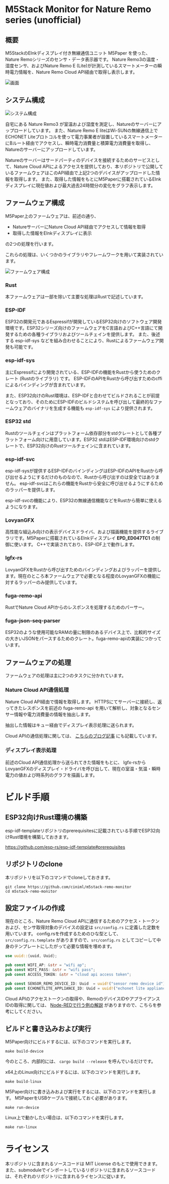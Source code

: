 # M5Stack Monitor for Nature Remo series (unofficial)

## 概要

M5StackのEInkディスプレイ付き無線通信ユニット M5Paper を使った、Nature Remoシリーズのセンサ・データ表示器です。
Nature Remo3の温度・湿度センサ、およびNature Remo E (Lite)が計測しているスマートメーターの瞬時電力情報を、Nature Remo Cloud API経由で取得し表示します。

![画面](./doc/display.drawio.svg)

## システム構成

![システム構成](./doc/system.drawio.svg)

自宅にある Nature Remo3 が室温および湿度を測定し、Natureのサーバーにアップロードしています。
また、Nature Remo E liteはWi-SUNの無線通信上でECHONET Liteプロトコルを使って電力事業者が設置しているスマートメーターにBルート経由でアクセスし、瞬時電力消費量と積算電力消費量を取得し、Natureのサーバーにアップロードしています。

Natureのサーバーはサードパーティのデバイスを接続するためのサービスとして、Nature Cloud APIによるアクセスを提供しており、本リポジトリで公開しているファームウェアはこのAPI経由で上記2つのデバイスがアップロードした情報を取得します。
また、取得した情報をもとにM5Paperに搭載されているEInkディスプレイに現在値および最大過去24時間分の変化をグラフ表示します。

## ファームウェア構成

M5Paper上のファームウェアは、前述の通り、

* NatureサーバーにNature Cloud API経由でアクセスして情報を取得
* 取得した情報をEInkディスプレイに表示

の2つの処理を行います。

これらの処理は、いくつかのライブラリやフレームワークを用いて実装されています。

![ファームウェア構成](./doc/firmware.drawio.svg)

### Rust

本ファームウェアは一部を除いて主要な処理はRustで記述しています。

### ESP-IDF

ESP32の開発元であるEspressifが開発しているESP32向けのソフトウェア開発環境です。ESP32シリーズ向けのファームウェアをC言語およびC++言語にて開発するための各種ライブラリおよびツールチェインを提供します。
また、後述する esp-idf-sys などを組み合わせることにより、Rustによるファームウェア開発も可能です。

### esp-idf-sys

主にEspressifにより開発されている、ESP-IDFの機能をRustから使うためのクレート (Rustのライブラリ) です。
ESP-IDFのAPIをRustから呼び出すためのcffiによるバインディングが含まれています。

また、ESP32向けのRust環境は、ESP-IDFと合わせてビルドされることが前提となっており、そのためにESP-IDFのビルドシステムを呼び出して最終的なファームウェアのバイナリを生成する機能も `esp-idf-sys` により提供されます。

### ESP32 std

Rustのツールチェインはプラットフォーム依存部分をstdクレートとして各種プラットフォーム向けに用意しています。ESP32 stdはESP-IDF環境向けのstdクレートで、ESP32向けのRustツールチェインに含まれています。

### esp-idf-svc

esp-idf-sysが提供するESP-IDFのバインディングはESP-IDFのAPIをRustから呼び出せるようにするだけのものなので、Rustから呼び出すのは安全ではありません。
esp-idf-svcはこれらの機能をRustから安全に呼び出せるようにするためのラッパーを提供します。

esp-idf-svcの機能により、ESP32の無線通信機能などをRustから簡単に使えるようになります。

### LovyanGFX

高性能な組込み向けの表示デバイスドライバ、および描画機能を提供するライブラリです。M5Paperに搭載されているEInkディスプレイ **EPD_ED047TC1** の制御に使います。
C++で実装されており、ESP-IDF上で動作します。

### lgfx-rs

LovyanGFXをRustから呼び出すためのバインディングおよびラッパーを提供します。現在のところ本ファームウェアで必要となる程度のLovyanGFXの機能に対するラッパーのみ提供しています。

### fuga-remo-api

RustでNature Cloud APIからのレスポンスを処理するためのパーサー。

### fuga-json-seq-parser

ESP32のような使用可能なRAMの量に制限のあるデバイス上で、比較的サイズの大きいJSONをパースするためのクレート。fuga-remo-apiの実装につかっています。

## ファームウェアの処理

ファームウェアの処理は主に2つのタスクに分かれています。

### Nature Cloud API通信処理

Nature Cloud API経由で情報を取得します。
HTTPSにてサーバーに接続し、返ってきたレスポンスを前述の fuga-remo-api を用いて解析し、対象となるセンサー情報や電力消費量の情報を抽出します。

抽出した情報はキュー経由でディスプレイ表示処理に送られます。

Cloud APIの通信処理に関しては、 [こちらのブログ記事](https://engineering.nature.global/entry/2022/12/13/121813) にも記載しています。

### ディスプレイ表示処理

前述のCloud API通信処理から送られてきた情報をもとに、 lgfx-rsからLovyanGFXのディスプレイ・ドライバを呼び出して、現在の室温・気温・瞬時電力の値および時系列のグラフを描画します。

# ビルド手順

## ESP32向けRust環境の構築

esp-idf-templateリポジトリのprerequisitesに記載されている手順でESP32向けRust環境を構築しておきます。

https://github.com/esp-rs/esp-idf-template#prerequisites

## リポジトリのclone

本リポジトリを以下のコマンドでcloneしておきます。

```shell
git clone https://github.com/ciniml/m5stack-remo-monitor
cd m5stack-remo-monitor
```

## 設定ファイルの作成

現在のところ、Nature Remo Cloud APIに通信するためのアクセス・トークンおよび、センサ取得対象のデバイスの設定は `src/config.rs` に定義した定数を用いています。
config.rsを作成するためのひな型として、 `src/config.rs.template` がありますので、`src/config.rs` としてコピーして中身のテンプレートにしたがって必要な情報を埋めます。

```Rust
use uuid::{uuid, Uuid};

pub const WIFI_AP: &str = "wifi ap";
pub const WIFI_PASS: &str = "wifi pass";
pub const ACCESS_TOKEN: &str = "cloud api access token";

pub const SENSOR_REMO_DEVICE_ID: Uuid  = uuid!("sensor remo device id");
pub const ECHONETLITE_APPLIANCE_ID: Uuid = uuid!("echonet lite appliance id");
```

Cloud APIのアクセストークンの取得や、RemoのデバイスIDやアプライアンスIDの取得に関しては、 [Node-REDで行う例の解説](https://engineering.nature.global/entry/node-red_cloud-api_1) がありますので、こちらを参考にしてください。

## ビルドと書き込みおよび実行


M5Paper向けにビルドするには、以下のコマンドを実行します。

```shell
make build-device
```

今のところ、内部的には、 `cargo build --release` を呼んでいるだけです。

x64上のLinux向けにビルドするには、以下のコマンドを実行します。

```shell
make build-linux
```

M5Paper向けに書き込みおよび実行をするには、以下のコマンドを実行します。
M5PaperをUSBケーブルで接続しておく必要があります。

```shell
make run-device
```

Linux上で動かしたい場合は、以下のコマンドを実行します。

```shell
make run-linux
```

# ライセンス

本リポジトリに含まれるソースコードは MIT License のもとで使用できます。
また、submoduleでインポートしているリポジトリに含まれるソースコードは、それぞれのリポジトリに含まれるライセンスに従います。